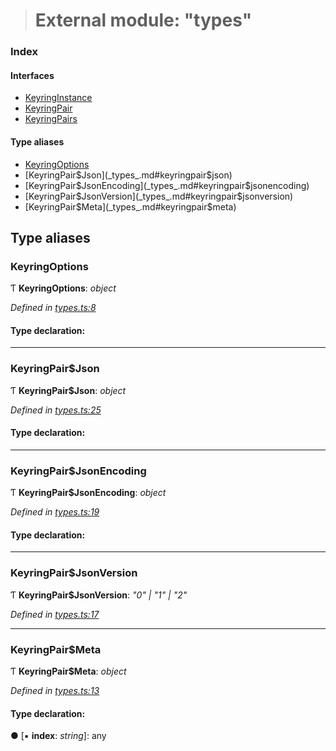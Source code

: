 > # External module: "types"

### Index

#### Interfaces

* [KeyringInstance](../interfaces/_types_.keyringinstance.md)
* [KeyringPair](../interfaces/_types_.keyringpair.md)
* [KeyringPairs](../interfaces/_types_.keyringpairs.md)

#### Type aliases

* [KeyringOptions](_types_.md#keyringoptions)
* [KeyringPair$Json](_types_.md#keyringpair$json)
* [KeyringPair$JsonEncoding](_types_.md#keyringpair$jsonencoding)
* [KeyringPair$JsonVersion](_types_.md#keyringpair$jsonversion)
* [KeyringPair$Meta](_types_.md#keyringpair$meta)

## Type aliases

###  KeyringOptions

Ƭ **KeyringOptions**: *object*

*Defined in [types.ts:8](https://github.com/polkadot-js/common/blob/8a245f2/packages/keyring/src/types.ts#L8)*

#### Type declaration:

___

###  KeyringPair$Json

Ƭ **KeyringPair$Json**: *object*

*Defined in [types.ts:25](https://github.com/polkadot-js/common/blob/8a245f2/packages/keyring/src/types.ts#L25)*

#### Type declaration:

___

###  KeyringPair$JsonEncoding

Ƭ **KeyringPair$JsonEncoding**: *object*

*Defined in [types.ts:19](https://github.com/polkadot-js/common/blob/8a245f2/packages/keyring/src/types.ts#L19)*

#### Type declaration:

___

###  KeyringPair$JsonVersion

Ƭ **KeyringPair$JsonVersion**: *"0" | "1" | "2"*

*Defined in [types.ts:17](https://github.com/polkadot-js/common/blob/8a245f2/packages/keyring/src/types.ts#L17)*

___

###  KeyringPair$Meta

Ƭ **KeyringPair$Meta**: *object*

*Defined in [types.ts:13](https://github.com/polkadot-js/common/blob/8a245f2/packages/keyring/src/types.ts#L13)*

#### Type declaration:

● \[▪ **index**: *string*\]: any